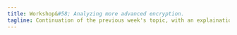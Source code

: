```yaml
---
title: Workshop&#58; Analyzing more advanced encryption.
tagline: Continuation of the previous week's topic, with an explaination of the basic examples.
---
```


